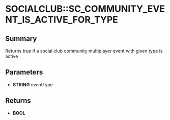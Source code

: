 # SOCIALCLUB::SC_COMMUNITY_EVENT_IS_ACTIVE_FOR_TYPE

## Summary
Returns true if a social club community multiplayer event with given type is active

## Parameters
* **STRING** eventType

## Returns
* **BOOL**